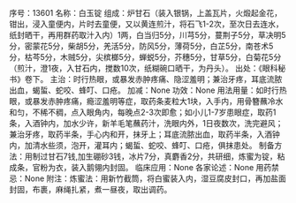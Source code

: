 序号：13601
名称：白玉锭
组成：炉甘石（装入银锅，上盖瓦片，火煅起金花，钳出，浸入童便内，片时去童便，又以黄连煎汁，将石飞1-2次，至次日去连水，纸封晒干，再用群药取汁入内）1两，白当归5分，川芎5分，蔓荆子5分，草决明5分，密蒙花5分，柴胡5分，羌活5分，防风5分，薄荷5分，白芷5分，南苍术5分，枯芩5分，木贼5分，尖槟榔5分，蝉蜕5分，芥穗5分，甘草5分，白菊花5分（煎汁，澄1夜，入甘石内，搅数10次，纸糊碗口晒干，为丹头）。
出处：《眼科秘书》卷下。
主治：时行热眼，或暴发赤肿疼痛、隐涩羞明；兼治牙疼，耳底流脓出血，蝎蜇、蛇咬、蜂叮、口疮。
加减：None
功效：None
用法用量：如时行热眼，或暴发赤肿疼痛，瘾涩羞明等症，取药条麦粒大1块，入手内，用骨簪蘸冷水和匀，不稀不稠，点入眼角内，每晚点2-3次即愈；如小儿1-7岁患眼症，取药1条，入酒钟内，加水少许，新羊毛笔蘸药汁，洗眼内外，1日夜数次，洗完避风；兼治牙疼，取药半条，手心内和开，抹牙上；耳底流脓出血，取药半条，入酒钟内，加清水些须，泡开，灌耳内；蝎蜇、蛇咬、蜂叮、口疮，俱抹患处。
制备方法：用制过甘石7钱,加生硼砂3钱，冰片7分，真麝香2分，共研细，炼蜜为锭，粘成条，官粉为衣，装入鹅翎内封固。
临床应用：None
各家论述：None
用药禁忌：None
附注：炼蜜法：用新竹截筒，将白蜜装入内，湿豆腐皮封口，再加盐面封固，布裹，麻绳扎紧，煮一昼夜，取出调药。
